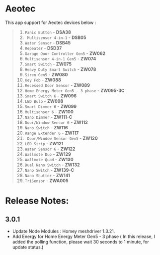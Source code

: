 # Aeotec

This app support for Aeotec devices below :
> 1. `Panic Button` - **DSA38**
> 2. ` Multisensor 4-in-1` - **DSB05**
> 3. `Water Sensor` - **DSB45**
> 4. `Repeater` - **DSD37**
> 5. `Garage Door Controller Gen5` - **ZW062**
> 6. `Multisensor 4-in-1 Gen5` - **ZW074**
> 7. `Smart Switch` - **ZW075**
> 8. `Heavy Duty Smart Switch` - **ZW078**
> 9. `Siren Gen5` - **ZW080**
> 10. `Key Fob` - **ZW088**
> 11. `Recessed Door Sensor` - **ZW089**
> 12. `Home Energy Meter Gen5 - 3 phase` - **ZW095-3C**
> 13. `Smart Switch 6` - **ZW096**
> 14. `LED Bulb` - **ZW098**
> 15. `Smart Dimmer 6` - **ZW099**
> 16. `Multisensor 6` - **ZW100**
> 17. `Nano Dimmer` - **ZW111-C**
> 18. `Door/Window Sensor 6` - **ZW112**
> 19. `Nano Switch` - **ZW116**
> 20. `Range Extender 6` - **ZW117**
> 21. ` Door/Window Sensor Gen5` - **ZW120**
> 22. `LED Strip` - **ZW121**
> 23. `Water Sensor 6` - **ZW122**
> 24. `Wallmote Duo` - **ZW129**
> 25. `Wallmote Quad` - **ZW130**
> 26. `Dual Nano Switch` - **ZW132**
> 27. `Nano Switch` - **ZW139-C**
> 28. `Nano Shutter` - **ZW141**
> 29. `TriSensor` - **ZWA005**

# Release Notes:
## 3.0.1
* Update Node Modules : Homey meshdriver 1.3.21.
* Add Energy for Home Energy Meter Gen5 - 3 phase ( In this release, I added the polling function, please wait 30 seconds to 1 minute, for update status.)
